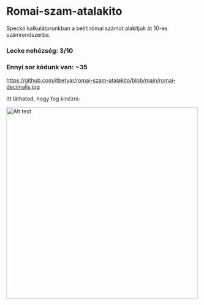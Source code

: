 # Romai-szam-atalakito
Speckó kalkulátorunkban a beírt római számot alakítjuk át 10-es számrendszerbe.

### Lecke nehézség: 3/10
### Ennyi sor kódunk van: ~35

https://github.com/itbetyar/romai-szam-atalakito/blob/main/romai-decimalis.jpg

Itt láthatod, hogy fog kinézni:

<img src="[https://github.com/itbetyar/romai-szam-atalakito/blob/main/romai-decimalis.jpg]" alt="Alt text" width="500">
